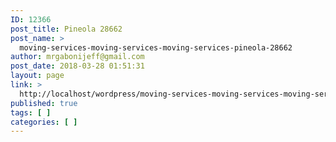 ```yaml
---
ID: 12366
post_title: Pineola 28662
post_name: >
  moving-services-moving-services-moving-services-pineola-28662
author: mrgabonijeff@gmail.com
post_date: 2018-03-28 01:51:31
layout: page
link: >
  http://localhost/wordpress/moving-services-moving-services-moving-services-pineola-28662/
published: true
tags: [ ]
categories: [ ]
---
```

